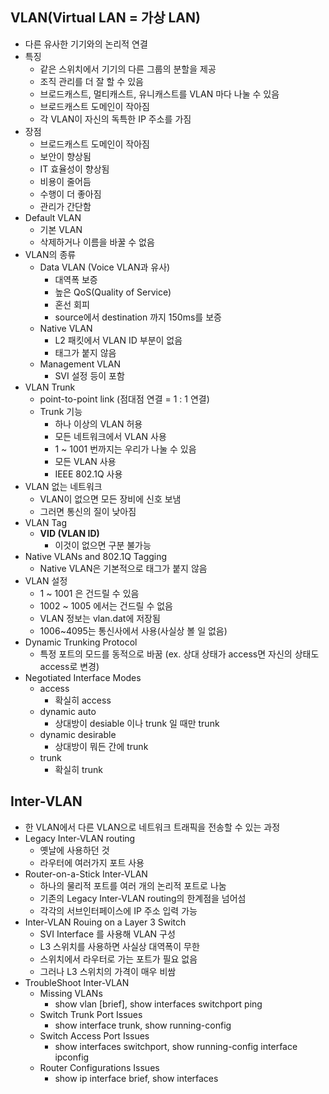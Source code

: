 ## VLAN(Virtual LAN = 가상 LAN)

- 다른 유사한 기기와의 논리적 연결
- 특징
    - 같은 스위치에서 기기의 다른 그룹의 분할을 제공
    - 조직 관리를 더 잘 할 수 있음
    - 브로드캐스트, 멀티캐스트, 유니캐스트를 VLAN 마다 나눌 수 있음
    - 브로드캐스트 도메인이 작아짐
    - 각 VLAN이 자신의 독특한 IP 주소를 가짐
- 장점
    - 브로드캐스트 도메인이 작아짐
    - 보안이 향상됨
    - IT 효율성이 향상됨
    - 비용이 줄어듬
    - 수행이 더 좋아짐
    - 관리가 간단함
- Default VLAN
    - 기본 VLAN
    - 삭제하거나 이름을 바꿀 수 없음
- VLAN의 종류
    - Data VLAN (Voice VLAN과 유사)
        - 대역폭 보증
        - 높은 QoS(Quality of Service)
        - 혼선 회피
        - source에서 destination 까지 150ms를 보증
    - Native VLAN
        - L2 패킷에서 VLAN ID 부분이 없음
        - 태그가 붙지 않음
    - Management VLAN
        - SVI 설정 등이 포함
- VLAN Trunk
    - point-to-point link (점대점 연결 = 1 : 1 연결)
    - Trunk 기능
        - 하나 이상의 VLAN 허용
        - 모든 네트워크에서 VLAN 사용
        - 1 ~ 1001 번까지는 우리가 나눌 수 있음
        - 모든 VLAN 사용
        - IEEE 802.1Q 사용
- VLAN 없는 네트워크
    - VLAN이 없으면 모든 장비에 신호 보냄
    - 그러면 통신의 질이 낮아짐
- VLAN Tag
    - **VID (VLAN ID)**
        - 이것이 없으면 구분 불가능
- Native VLANs and 802.1Q Tagging
    - Native VLAN은 기본적으로 태그가 붙지 않음
- VLAN 설정
    - 1 ~ 1001 은 건드릴 수 있음
    - 1002 ~ 1005 에서는 건드릴 수 없음
    - VLAN 정보는 vlan.dat에 저장됨
    - 1006~4095는 통신사에서 사용(사실상 볼 일 없음)
- Dynamic Trunking Protocol
    - 특정 포트의 모드를 동적으로 바꿈 (ex. 상대 상태가 access면 자신의 상태도 access로 변경)
- Negotiated Interface Modes
    - access
        - 확실히 access
    - dynamic auto
        - 상대방이 desiable 이나 trunk 일 때만 trunk
    - dynamic desirable
        - 상대방이 뭐든 간에 trunk
    - trunk
        - 확실히 trunk

## Inter-VLAN

- 한 VLAN에서 다른 VLAN으로 네트워크 트래픽을 전송할 수 있는 과정
- Legacy Inter-VLAN routing
    - 옛날에 사용하던 것
    - 라우터에 여러가지 포트 사용
- Router-on-a-Stick Inter-VLAN
    - 하나의 물리적 포트를 여러 개의 논리적 포트로 나눔
    - 기존의 Legacy Inter-VLAN routing의 한계점을 넘어섬
    - 각각의 서브인터페이스에 IP 주소 입력 가능
- Inter-VLAN Rouing on a Layer 3 Switch
    - SVI Interface 를 사용해 VLAN 구성
    - L3 스위치를 사용하면 사실상 대역폭이 무한
    - 스위치에서 라우터로 가는 포트가 필요 없음
    - 그러나 L3 스위치의 가격이 매우 비쌈
- TroubleShoot Inter-VLAN
    - Missing VLANs
        - show vlan [brief], show interfaces switchport ping
    - Switch Trunk Port Issues
        - show interface trunk, show running-config
    - Switch Access Port Issues
        - show interfaces switchport, show running-config interface ipconfig
    - Router Configurations Issues
        - show ip interface brief, show interfaces